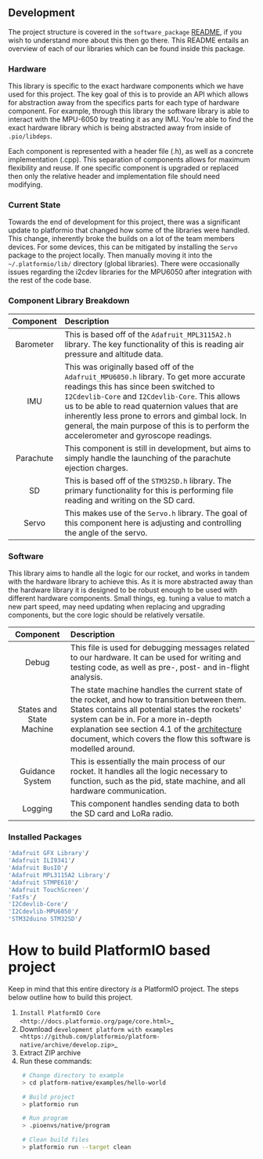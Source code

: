 ## Development

The project structure  is covered in the `software_package` 
[README](../README.md), if you wish to understand more about this then 
go there. This README entails an overview of each of our libraries which 
can be found inside this package.


### Hardware

This library is specific to the exact hardware components which we have
used for this project. The key goal of this is to provide an API which
allows for abstraction away from the specifics parts for each type of
hardware component. For example, through this library the software
library is able to interact with the MPU-6050 by treating it as any IMU.
You're able to find the exact hardware library which is being abstracted
away from inside of `.pio/libdeps`.

Each component is represented with a header file (.h), as well as a
concrete implementation (.cpp). This separation of components allows for
maximum flexibility and reuse. If one specific component is upgraded or
replaced then only the relative header and implementation file should
need modifying.

### Current State

Towards the end of development for this project, there was a significant
update to platformio that changed how some of the libraries were
handled. This change, inherently broke the builds on a lot of the team
members devices. For some devices, this can be mitigated by installing
the `Servo` package to the project locally. Then manually moving it into
the `~/.platformio/lib/` directory (global libraries). There were
occasionally issues regarding the i2cdev libraries for the MPU6050 after
integration with the rest of the code base.

### Component Library Breakdown

| Component | Description                                                                                                                                                                                                                                                                                                                                                                        |
|:---------:|:-----------------------------------------------------------------------------------------------------------------------------------------------------------------------------------------------------------------------------------------------------------------------------------------------------------------------------------------------------------------------------------|
| Barometer | This is based off of the `Adafruit_MPL3115A2.h` library. The key functionality of this is reading air pressure and altitude data.                                                                                                                                                                                                                                                  |
|    IMU    | This was originally based off of the `Adafruit_MPU6050.h` library. To get more accurate readings this has since been switched to `I2Cdevlib-Core` and `I2Cdevlib-Core`. This allows us to be able to read quaternion values that are inherently less prone to errors and gimbal lock. In general, the main purpose of this is to perform the accelerometer and gyroscope readings. |
| Parachute | This component is still in development, but aims to simply handle the launching of the parachute ejection charges.                                                                                                                                                                                                                                                                 |
|    SD     | This is based off of the `STM32SD.h` library. The primary functionality for this is performing file reading and writing on the SD card.                                                                                                                                                                                                                                            |
|   Servo   | This makes use of the `Servo.h` library. The goal of this component here is adjusting and controlling the angle of the servo.                                                                                                                                                                                                                                                      |

### Software

This library aims to handle all the logic for our rocket, and works in
tandem with the hardware library to achieve this. As it is more
abstracted away than the hardware library it is designed to be robust
enough to be used with different hardware components. Small things, eg.
tuning a value to match a new part speed, may need updating when
replacing and upgrading components, but the core logic should be
relatively versatile.

|        Component         | Description                                                                                                                                                                                                                                                                                                              |
|:------------------------:|:-------------------------------------------------------------------------------------------------------------------------------------------------------------------------------------------------------------------------------------------------------------------------------------------------------------------------|
|          Debug           | This file is used for debugging messages related to our hardware. It can be used for writing and testing code, as well as pre-, post- and in-flight analysis.                                                                                                                                                            |
| States and State Machine | The state machine handles the current state of the rocket, and how to transition between them. States contains all potential states the rockets' system can be in. For a more in-depth explanation see section 4.1 of the [architecture](../../architecture_design/architecture-design.md) document, which covers the flow this software is modelled around. |
|     Guidance System      | This is essentially the main process of our rocket. It handles all the logic necessary to function, such as the pid, state machine, and all hardware communication.                                                                                                                                                      |
|         Logging          | This component handles sending data to both the SD card and LoRa radio.                                                                                                                                                                                                                                                  |

### Installed Packages
```bash
'Adafruit GFX Library'/
'Adafruit ILI9341'/
'Adafruit BusIO'/
'Adafruit MPL3115A2 Library'/
'Adafruit STMPE610'/
'Adafruit TouchScreen'/
'FatFs'/
'I2Cdevlib-Core'/
'I2Cdevlib-MPU6050'/
'STM32duino STM32SD'/
```


How to build PlatformIO based project
=====================================
Keep in mind that this entire directory _is_ a PlatformIO project. The steps below
outline how to build this project.

1. `Install PlatformIO Core <http://docs.platformio.org/page/core.html>`_
2. Download `development platform with examples <https://github.com/platformio/platform-native/archive/develop.zip>`_
3. Extract ZIP archive
4. Run these commands:

```bash
    # Change directory to example
    > cd platform-native/examples/hello-world

    # Build project
    > platformio run

    # Run program
    > .pioenvs/native/program

    # Clean build files
    > platformio run --target clean
```